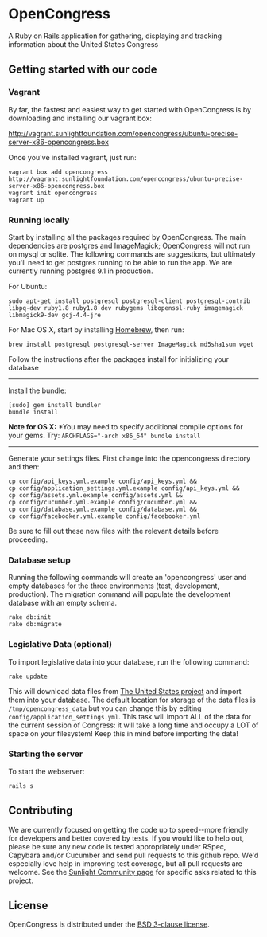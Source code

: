 # OpenCongress
A Ruby on Rails application for gathering, displaying and tracking information about the United States Congress


## Getting started with our code

### Vagrant

By far, the fastest and easiest way to get started with OpenCongress is by downloading and installing our vagrant box:

<http://vagrant.sunlightfoundation.com/opencongress/ubuntu-precise-server-x86-opencongress.box>

Once you've installed vagrant, just run:

    vagrant box add opencongress http://vagrant.sunlightfoundation.com/opencongress/ubuntu-precise-server-x86-opencongress.box
    vagrant init opencongress
    vagrant up
        

### Running locally

Start by installing all the packages required by OpenCongress.  The main
dependencies are postgres and ImageMagick; OpenCongress will not run on
mysql or sqlite.  The following commands are suggestions, but ultimately
you'll need to get postgres running to be able to run the app.  We are
currently running postgres 9.1 in production.

For Ubuntu:

    sudo apt-get install postgresql postgresql-client postgresql-contrib libpq-dev ruby1.8 ruby1.8 dev rubygems libopenssl-ruby imagemagick libmagick9-dev gcj-4.4-jre

For Mac OS X, start by installing [Homebrew](http://mxcl.github.io/homebrew/),
then run:

    brew install postgresql postgresql-server ImageMagick md5sha1sum wget
 
Follow the instructions after the packages install for initializing your database

---

Install the bundle:

    [sudo] gem install bundler
    bundle install
    

__Note for OS X:__ *You may need to specify additional compile options
for your gems. Try: `ARCHFLAGS="-arch x86_64" bundle install`

    
---

Generate your settings files. First change into the opencongress directory and then:

    cp config/api_keys.yml.example config/api_keys.yml &&
    cp config/application_settings.yml.example config/api_keys.yml &&
    cp config/assets.yml.example config/assets.yml &&
    cp config/cucumber.yml.example config/cucumber.yml &&
    cp config/database.yml.example config/database.yml &&
    cp config/facebooker.yml.example config/facebooker.yml

Be sure to fill out these new files with the relevant details before proceeding.

### Database setup

Running the following commands will create an 'opencongress' user and
empty databases for the three environments (test, development,
production).  The migration command will populate the development
database with an empty schema.

    rake db:init
    rake db:migrate

### Legislative Data (optional)

To import legislative data into your database, run the following command:

    rake update

This will download data files from [The United States project](http://github.com/unitedstates) and
import them into your database.  The default location for storage of
the data files is `/tmp/opencongress_data` but you can change this by
editing `config/application_settings.yml`.  This task will import ALL
of the data for the current session of Congress: it will take a long
time and occupy a LOT of space on your filesystem!  Keep this in mind
before importing the data! 

### Starting the server

To start the webserver:

    rails s
   
## Contributing

We are currently focused on getting the code up to speed--more friendly for developers and better covered by tests. If you would like to help out, please be sure any new code is tested appropriately under RSpec, Capybara and/or Cucumber and send pull requests to this github repo. We'd especially love help in improving test coverage, but all pull requests are welcome. See the [Sunlight Community page](http://sunlightfoundation.com/api/community/) for specific asks related to this project.

## License

OpenCongress is distributed under the [BSD 3-clause license](http://opensource.org/licenses/BSD-3-Clause).